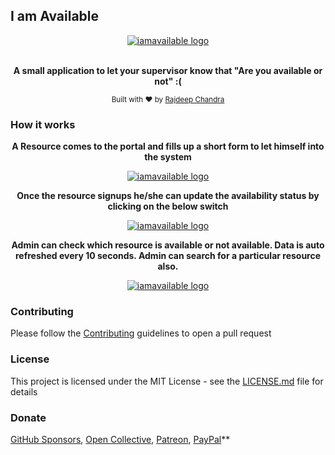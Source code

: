 ## I am Available

<div align="center">
  <a href="#"><img src="https://github.com/Rajdeepc/iam-available/blob/master/github/logo.png?raw=true" alt="iamavailable logo"></a>
  <br>
  <br>
  <p>
    <b>A small application to let your supervisor know that "Are you available or not" :(
</b>
  </p>
  <p>
    <sub>Built with ❤︎ by
      <a href="https://github.com/Rajdeepc">Rajdeep Chandra</a> 
    </sub>
  </p>
</div>

### How it works

<div align="center">
  <p>
    <b>A Resource comes to the portal and fills up a short form to let himself into the system
</b>
  </p>
  <p>
     <a href="#"><img src="https://github.com/Rajdeepc/iam-available/blob/master/github/signup.png?raw=true" alt="iamavailable logo"></a>
  </p>
</div>

<div align="center">
  <p>
    <b>Once the resource signups he/she can update the availability status by clicking on the below switch

</b>
  </p>
  <p>
     <a href="#"><img src="https://github.com/Rajdeepc/iam-available/blob/master/github/switch.png?raw=true" alt="iamavailable logo"></a>
  </p>
</div>

<div align="center">
  <p>
    <b>
Admin can check which resource is available or not available. Data is auto refreshed every 10 seconds.
Admin can search for a particular resource also.
</b>
  </p>
  <p>
     <a href="#"><img src="https://github.com/Rajdeepc/iam-available/blob/master/github/admin.png?raw=true" alt="iamavailable logo"></a>
  </p>
</div>

### Contributing

Please follow the [Contributing](./github/CONTRIBUTING.md) guidelines to open a pull request

### License

This project is licensed under the MIT License - see the [LICENSE.md](./github/LICENSE.md) file for details

### Donate

[GitHub Sponsors](https://github.com/sponsors/Rajdeepc), [Open Collective](https://opencollective.com/rajdeep-chandra), [Patreon](https://www.patreon.com/chandraraj), [PayPal](https://www.paypal.me/RajdeepC)\*\*
